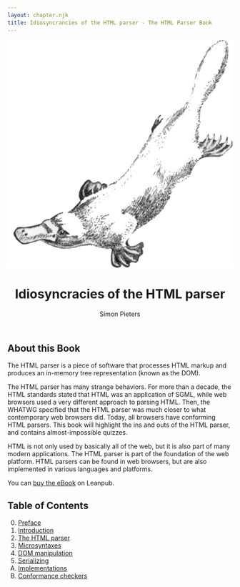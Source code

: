 ```yaml
---
layout: chapter.njk
title: Idiosyncrancies of the HTML parser - The HTML Parser Book
---
```

<header class=book-cover>
<div><img aria-roledescription="book cover image" alt="Sketch of a platypus" src=_assets/img/Platypus_sketch_by_Hmich176.png></div>

# Idiosyncracies of the HTML parser

Simon Pieters

</header>

## About this Book

The HTML parser is a piece of software that processes HTML markup and produces an in-memory tree representation (known as the DOM).

The HTML parser has many strange behaviors. For more than a decade, the HTML standards stated that HTML was an application of SGML, while web browsers used a very different approach to parsing HTML. Then, the WHATWG specified that the HTML parser was much closer to what contemporary web browsers did. Today, all browsers have conforming HTML parsers. This book will highlight the ins and outs of the HTML parser, and contains almost-impossible quizzes.

HTML is not only used by basically all of the web, but it is also part of many modern applications. The HTML parser is part of the foundation of the web platform. HTML parsers can be found in web browsers, but are also implemented in various languages and platforms.

You can [buy the eBook](https://leanpub.com/html-parser-book/) on Leanpub.

## Table of Contents

<ol class=toc start=0>
 <li><a href=/preface/>Preface</a>
 <li><a href=/introduction/>Introduction</a>
 <li><a href=/parser/>The HTML parser</a>
 <li><a href=/microsyntaxes/>Microsyntaxes</a>
 <li><a href=/dom-manipulation/>DOM manipulation</a>
 <li><a href=/serializing/>Serializing</a>
 <li value=1 type=A><a href=/implementations/>Implementations</a>
 <li value=2 type=A><a href=/conformance-checkers/>Conformance checkers</a>
</ol>
